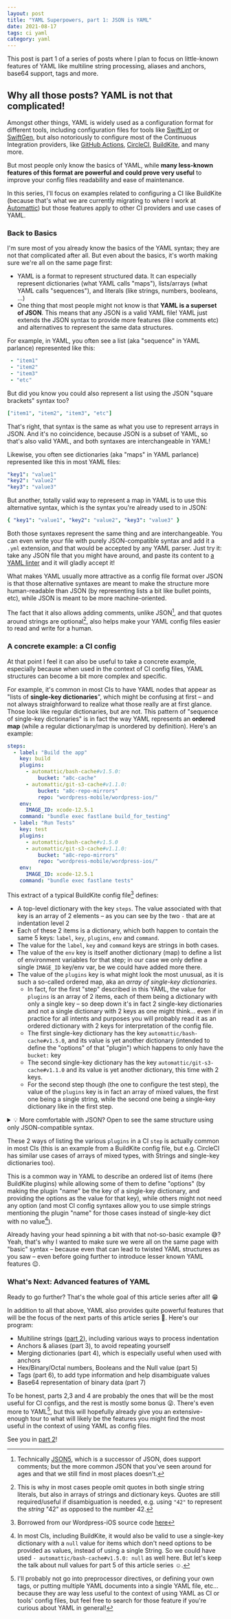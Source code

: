 ```yaml
---
layout: post
title: "YAML Superpowers, part 1: JSON is YAML"
date: 2021-08-17
tags: ci yaml
category: yaml
---
```


This post is part 1 of a series of posts where I plan to focus on little-known features of YAML like multiline string processing, aliases and anchors, base64 support, tags and more.

## Why all those posts? YAML is not that complicated!

Amongst other things, YAML is widely used as a configuration format for different tools, including configuration files for tools like [SwiftLint](https://github.com/realm/SwiftLint) or [SwiftGen](https://github.com/SwiftGen/SwiftGen), but also notoriously to configure most of the Continuous Integration providers, like [GitHub Actions](https://github.com/features/actions), [CircleCI](https://circleci.com), [BuildKite](https://buildkite.com), and many more.

But most people only know the basics of YAML, while **many less-known features of this format are powerful and could prove very useful** to improve your config files readability and ease of maintenance.

In this series, I'll focus on examples related to configuring a CI like BuildKite (because that's what we are currently migrating to where I work at [Automattic](https://automattic.com)) but those features apply to other CI providers and use cases of YAML.

### Back to Basics

I'm sure most of you already know the basics of the YAML syntax; they are not that complicated after all. But even about the basics, it's worth making sure we're all on the same page first:

 - YAML is a format to represent structured data. It can especially represent dictionaries (what YAML calls "maps"), lists/arrays (what YAML calls "sequences"), and literals (like strings, numbers, booleans, …)
 - One thing that most people might not know is that **YAML is a superset of JSON**. This means that any JSON is a valid YAML file! YAML just extends the JSON syntax to provide more features (like comments etc) and alternatives to represent the same data structures.

For example, in YAML, you often see a list (aka "sequence" in YAML parlance) represented like this:

```yaml
 - "item1"
 - "item2"
 - "item3"
 - "etc"
```
But did you know you could also represent a list using the JSON "square brackets" syntax too?

```yaml
["item1", "item2", "item3", "etc"]
```

That's right, that syntax is the same as what you use to represent arrays in JSON. And it's no coincidence, because JSON is a subset of YAML, so that's also valid YAML, and both syntaxes are interchangeable in YAML!

Likewise, you often see dictionaries (aka "maps" in YAML parlance) represented like this in most YAML files:

```yaml
"key1": "value1"
"key2": "value2"
"key3": "value3"
```

But another, totally valid way to represent a map in YAML is to use this alternative syntax, which is the syntax you're already used to in JSON:

```yaml
{ "key1": "value1", "key2": "value2", "key3": "value3" }
```

Both those syntaxes represent the same thing and are interchangeable. You can even write your file with purely JSON-compatible syntax and add it a `.yml` extension, and that would be accepted by any YAML parser. Just try it: take any JSON file that you might have around, and paste its content to [a YAML linter](http://www.yamllint.com) and it will gladly accept it!

What makes YAML usually more attractive as a config file format over JSON is that those alternative syntaxes are meant to make the structure more human-readable than JSON (by representing lists a bit like bullet points, etc), while JSON is meant to be more machine-oriented.

The fact that it also allows adding comments, unlike JSON[^1], and that quotes around strings are optional[^2], also helps make your YAML config files easier to read and write for a human.

### A concrete example: a CI config

At that point I feel it can also be useful to take a concrete example, especially because when used in the context of CI config files, YAML structures can become a bit more complex and specific.

For example, it's common in most CIs to have YAML nodes that appear as "lists of **single-key dictionaries**", which might be confusing at first – and not always straighforward to realize what those really are at first glance. Those look like regular dictionaries, but are not. This pattern of "sequence of single-key dictionaries" is in fact the way YAML represents an **ordered map** (while a regular dictionary/map is unordered by definition). Here's an example:

```yaml
steps:
  - label: "Build the app"
    key: build
    plugins:
      - automattic/bash-cache#v1.5.0:
          bucket: "a8c-cache"
      - automattic/git-s3-cache#v1.1.0:
          bucket: "a8c-repo-mirrors"
          repo: "wordpress-mobile/wordpress-ios/"
    env:
      IMAGE_ID: xcode-12.5.1
    command: "bundle exec fastlane build_for_testing"
  - label: "Run Tests"
    key: test
    plugins:
      - automattic/bash-cache#v1.5.0
      - automattic/git-s3-cache#v1.1.0:
          bucket: "a8c-repo-mirrors"
          repo: "wordpress-mobile/wordpress-ios/"
    env:
      IMAGE_ID: xcode-12.5.1
    command: "bundle exec fastlane tests"
```

This extract of a typical BuildKite config file[^3] defines:

 - A top-level dictionary with the key `steps`. The value associated with that key is an array of 2 elements – as you can see by the two `-` that are at indentation level 2
 - Each of these 2 items is a dictionary, which both happen to contain the same 5 keys:  `label`, `key`, `plugins`, `env` and `command`.
 - The value for the `label`, `key` and `command` keys are strings in both cases.
 - The value of the `env` key is itself another dictionary (map) to define a list of environment variables for that step; in our case we only define a single `IMAGE_ID` key/env var, be we could have added more there.
 - The value of the `plugins` key is what might look the most unusual, as it is such a so-called ordered map, aka an _array of single-key dictionaries_.
   - In fact, for the first "step" described in this YAML, the value for `plugins` is an array of 2 items, each of them being a dictionary with only a single key – so deep down it's in fact 2 single-key dictionaries and not a single dictionary with 2 keys  as one might think… even if in practice for all intents and purposes you will probably read it as an ordered dictionary with 2 keys for interpretation of the config file.
   - The first single-key dictionary has the key `automattic/bash-cache#v1.5.0`, and its value is yet another dictionary (intended to define the "options" of that "plugin") which happens to only have the `bucket:` key
   - The second single-key dictionary has the key `automattic/git-s3-cache#v1.1.0` and its value is yet another dictionary, this time with 2 keys.
   - For the second step though (the one to configure the test step), the value of the `plugins` key is in fact an array of mixed values, the first one being a single string, while the second one being a single-key dictionary like in the first step.

<p><details><summary class="small">💡 More comfortable with JSON? Open to see the same structure using only JSON-compatible syntax.</summary>
<!-- Editor's note: triple-backticks in markdown source seems to not be parsed by Jekyll's Kramdown renderer when inside a <details> node… so no syntax highlighting for this one :( -->
<pre class="language-json"><code>{
  "steps": [
    {
      "label": "Build the app",
      "key": "build",
      "plugins": [
        {
          "automattic/bash-cache#v1.5.0": {
            "bucket": "a8c-cache"
          }
        },
        {
          "automattic/git-s3-cache#v1.1.0": {
            "bucket": "a8c-repo-mirrors",
            "repo": "wordpress-mobile/wordpress-ios/"
          }
        }
      ],
      "env": {
        "IMAGE_ID": "xcode-12.5.1"
      },
      "command": "bundle exec fastlane build_for_testing"
    },
    {
      "label": "Run Tests",
      "key": "test",
      "plugins": [
        "automattic/bash-cache#v1.5.0",
        {
          "automattic/git-s3-cache#v1.1.0": {
            "bucket": "a8c-repo-mirrors",
            "repo": "wordpress-mobile/wordpress-ios/"
          }
        }
      ],
      "env": {
        "IMAGE_ID": "xcode-12.5.1"
      },
      "command": "bundle exec fastlane tests"
    }
  ]
}</code></pre>
</details></p>

These 2 ways of listing the various `plugins` in a CI `step` is actually common in most CIs (this is an example from a BuildKite config file, but e.g. CircleCI has similar use cases of arrays of mixed types, with Strings and single-key dictionaries too).

This is a common way in YAML to describe an ordered list of items (here BuildKite plugins) while allowing some of them to define "options" (by making the plugin "name" be the key of a single-key dictionary, and providing the options as the value for that key), while others might not need any option (and most CI config syntaxes allow you to use simple strings mentioning the plugin "name" for those cases instead of single-key dict with no value[^4]).

Already having your head spinning a bit with that not-so-basic example 😅? Yeah, that's why I wanted to make sure we were all on the same page with "basic" syntax – because even that can lead to twisted YAML structures as you saw – even before going further to introduce lesser known YAML features 😉.

### What's Next: Advanced features of YAML

Ready to go further? That's the whole goal of this article series after all! 😁

In addition to all that above, YAML also provides quite powerful features that will be the focus of the next parts of this article series 🥳. Here's our program:

 - Multiline strings ([part 2](/yaml/2021/08/19/yaml-part2-strings)), including various ways to process indentation
 - Anchors & aliases (part 3), to avoid repeating yourself
 - Merging dictionaries (part 4), which is especially useful when used with anchors
 - Hex/Binary/Octal numbers, Booleans and the Null value (part 5)
 - Tags (part 6), to add type information and help disambiguate values
 - Base64 representation of binary data (part 7)

To be honest, parts 2,3 and 4 are probably the ones that will be the most useful for CI configs, and the rest is mostly some bonus 😜. There's even more to YAML[^5], but this will hopefully already give you an extensive-enough tour to what will likely be the features you might find the most useful in the context of using YAML as config files.

See you in [part 2](/yaml/2021/08/19/yaml-part2-strings)!

[^1]: Technically [JSON5](https://json5.org), which is a successor of JSON, does support comments; but the more common JSON that you've seen around for ages and that we still find in most places doesn't.

[^2]: This is why in most cases people omit quotes in both single string literals, but also in arrays of strings and dictionary keys. Quotes are still required/useful if disambiguation is needed, e.g. using `"42"` to represent the _string_ "42" as opposed to the number 42.

[^3]: Borrowed from our Wordpress-iOS source code [here](https://github.com/wordpress-mobile/WordPress-iOS/blob/develop/.buildkite/pipeline.yml)

[^4]: In most CIs, including BuildKite, it would also be valid to use a single-key dictionary with a `null` value for items which don't need options to be provided as values, instead of using a single String. So we could have used `- automattic/bash-cache#v1.5.0: null` as well here. But let's keep the talk about null values for part 5 of this article series ☺️.

[^5]: I'll probably not go into preprocessor directives, or defining your own tags, or putting multiple YAML documents into a single YAML file, etc… because they are way less useful to the context of using YAML as CI or tools' config files, but feel free to search for those feature if you're curious about YAML in general!